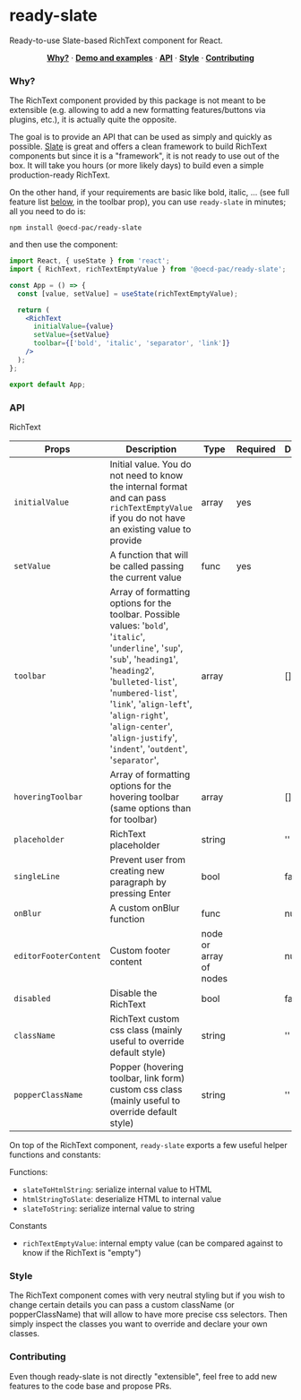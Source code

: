 # ready-slate

Ready-to-use Slate-based RichText component for React.

<p align="center">
  <a href="#why"><strong>Why?</strong></a> ·
  <a href="https://oecd.github.io/ready-slate/" target="_blank"><strong>Demo and examples</strong></a> ·
  <a href="#api"><strong>API</strong></a> ·
  <a href="#Style"><strong>Style</strong></a> ·
  <a href="#contributing"><strong>Contributing</strong></a>
</p>

### Why?

The RichText component provided by this package is not meant to be extensible (e.g. allowing to add a new formatting features/buttons via plugins, etc.), it is actually quite the opposite.

The goal is to provide an API that can be used as simply and quickly as possible.
[Slate](https://github.com/ianstormtaylor/slate#readme) is great and offers a clean framework to build RichText components but since it is a "framework", it is not ready to use out of the box.
It will take you hours (or more likely days) to build even a simple production-ready RichText.

On the other hand, if your requirements are basic like bold, italic, ... (see full feature list [below](#api), in the toolbar prop), you can use `ready-slate` in minutes; all you need to do is:

`npm install @oecd-pac/ready-slate`

and then use the component:

```jsx
import React, { useState } from 'react';
import { RichText, richTextEmptyValue } from '@oecd-pac/ready-slate';

const App = () => {
  const [value, setValue] = useState(richTextEmptyValue);

  return (
    <RichText
      initialValue={value}
      setValue={setValue}
      toolbar={['bold', 'italic', 'separator', 'link']}
    />
  );
};

export default App;
```

### API

RichText

| **Props**             | **Description**                                                                                                                                                                                                                                                                                                | **Type**               | **Required** | **Default** |
| --------------------- | -------------------------------------------------------------------------------------------------------------------------------------------------------------------------------------------------------------------------------------------------------------------------------------------------------------- | ---------------------- | ------------ | ----------- |
| `initialValue`        | Initial value. You do not need to know the internal format and can pass `richTextEmptyValue` if you do not have an existing value to provide                                                                                                                                                                   | array                  | yes          |             |
| `setValue`            | A function that will be called passing the current value                                                                                                                                                                                                                                                       | func                   | yes          |             |
| `toolbar`             | Array of formatting options for the toolbar. Possible values: '`bold`', '`italic`', '`underline`', '`sup`', '`sub`', '`heading1`', '`heading2`', '`bulleted-list`', '`numbered-list`', '`link`', '`align-left`', '`align-right`', '`align-center`', '`align-justify`', '`indent`', '`outdent`', '`separator`', | array                  |              | []          |
| `hoveringToolbar`     | Array of formatting options for the hovering toolbar (same options than for toolbar)                                                                                                                                                                                                                           | array                  |              | []          |
| `placeholder`         | RichText placeholder                                                                                                                                                                                                                                                                                           | string                 |              | ''          |
| `singleLine`          | Prevent user from creating new paragraph by pressing Enter                                                                                                                                                                                                                                                     | bool                   |              | false       |
| `onBlur`              | A custom onBlur function                                                                                                                                                                                                                                                                                       | func                   |              | null        |
| `editorFooterContent` | Custom footer content                                                                                                                                                                                                                                                                                          | node or array of nodes |              | null        |
| `disabled`            | Disable the RichText                                                                                                                                                                                                                                                                                           | bool                   |              | false       |
| `className`           | RichText custom css class (mainly useful to override default style)                                                                                                                                                                                                                                            | string                 |              | ''          |
| `popperClassName`     | Popper (hovering toolbar, link form) custom css class (mainly useful to override default style)                                                                                                                                                                                                                | string                 |              | ''          |

On top of the RichText component, `ready-slate` exports a few useful helper functions and constants:

Functions:

- `slateToHtmlString`: serialize internal value to HTML
- `htmlStringToSlate`: deserialize HTML to internal value
- `slateToString`: serialize internal value to string

Constants

- `richTextEmptyValue`: internal empty value (can be compared against to know if the RichText is "empty")

### Style

The RichText component comes with very neutral styling but if you wish to change certain details you can pass a custom className (or popperClassName) that will allow to have more precise css selectors. Then simply inspect the classes you want to override and declare your own classes.

### Contributing

Even though ready-slate is not directly "extensible", feel free to add new features to the code base and propose PRs.
